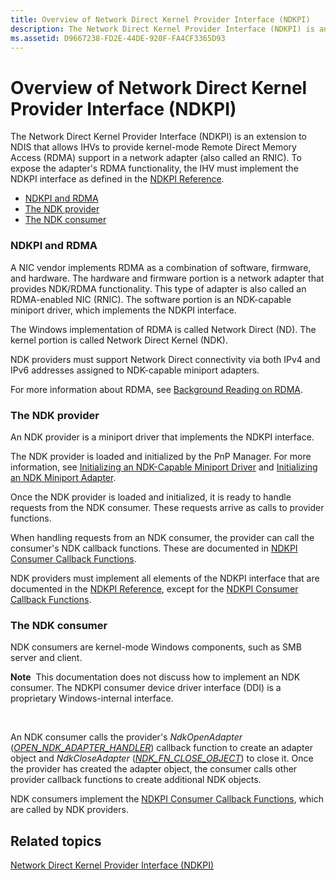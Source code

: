```yaml
---
title: Overview of Network Direct Kernel Provider Interface (NDKPI)
description: The Network Direct Kernel Provider Interface (NDKPI) is an extension to NDIS that allows IHVs to provide kernel-mode Remote Direct Memory Access (RDMA) support in a network adapter (also called an RNIC).
ms.assetid: D9667238-FD2E-44DE-920F-FA4CF3365D93
---
```


# Overview of Network Direct Kernel Provider Interface (NDKPI)


The Network Direct Kernel Provider Interface (NDKPI) is an extension to NDIS that allows IHVs to provide kernel-mode Remote Direct Memory Access (RDMA) support in a network adapter (also called an RNIC). To expose the adapter's RDMA functionality, the IHV must implement the NDKPI interface as defined in the [NDKPI Reference](https://msdn.microsoft.com/library/windows/hardware/jj206456).

-   [NDKPI and RDMA](#ndkpi-and-rdma)
-   [The NDK provider](#the-ndk-provider)
-   [The NDK consumer](#the-ndk-consumer)

### NDKPI and RDMA

A NIC vendor implements RDMA as a combination of software, firmware, and hardware. The hardware and firmware portion is a network adapter that provides NDK/RDMA functionality. This type of adapter is also called an RDMA-enabled NIC (RNIC). The software portion is an NDK-capable miniport driver, which implements the NDKPI interface.

The Windows implementation of RDMA is called Network Direct (ND). The kernel portion is called Network Direct Kernel (NDK).

NDK providers must support Network Direct connectivity via both IPv4 and IPv6 addresses assigned to NDK-capable miniport adapters.

For more information about RDMA, see [Background Reading on RDMA](background-reading-on-rdma.md).

### The NDK provider

An NDK provider is a miniport driver that implements the NDKPI interface.

The NDK provider is loaded and initialized by the PnP Manager. For more information, see [Initializing an NDK-Capable Miniport Driver](initializing-an-ndk-capable-miniport-driver.md) and [Initializing an NDK Miniport Adapter](initializing-an-ndk-miniport-adapter.md).

Once the NDK provider is loaded and initialized, it is ready to handle requests from the NDK consumer. These requests arrive as calls to provider functions.

When handling requests from an NDK consumer, the provider can call the consumer's NDK callback functions. These are documented in [NDKPI Consumer Callback Functions](https://msdn.microsoft.com/library/windows/hardware/jj879316).

NDK providers must implement all elements of the NDKPI interface that are documented in the [NDKPI Reference](https://msdn.microsoft.com/library/windows/hardware/jj206456), except for the [NDKPI Consumer Callback Functions](https://msdn.microsoft.com/library/windows/hardware/jj879316).

### The NDK consumer

NDK consumers are kernel-mode Windows components, such as SMB server and client.

**Note**  This documentation does not discuss how to implement an NDK consumer. The NDKPI consumer device driver interface (DDI) is a proprietary Windows-internal interface.

 

An NDK consumer calls the provider's *NdkOpenAdapter* ([*OPEN\_NDK\_ADAPTER\_HANDLER*](https://msdn.microsoft.com/library/windows/hardware/hh440105)) callback function to create an adapter object and *NdkCloseAdapter* ([*NDK\_FN\_CLOSE\_OBJECT*](https://msdn.microsoft.com/library/windows/hardware/hh439863)) to close it. Once the provider has created the adapter object, the consumer calls other provider callback functions to create additional NDK objects.

NDK consumers implement the [NDKPI Consumer Callback Functions](https://msdn.microsoft.com/library/windows/hardware/jj879316), which are called by NDK providers.

## Related topics


[Network Direct Kernel Provider Interface (NDKPI)](network-direct-kernel-programming-interface--ndkpi-.md)

 

 






